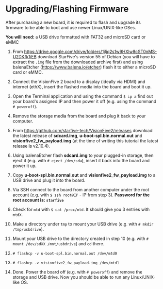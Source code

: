 # Upgrading/Flashing Firmware

After purchasing a new board, it is required to flash and upgrade its firmware to be able to boot and use newer Linux/UNIX-like OSes.

**You will need:** a USB drive formatted with FAT32 and microSD card or eMMC

1. From https://drive.google.com/drive/folders/1jljq2s1w9HXlw8cST0nMS-U2DKfk1iEB download StarFive's version 55 of Debian (you will have to extract the `.img` file from the downloaded archive first) and using balenaEtcher (https://www.balena.io/etcher) flash it to either a microSD card or eMMC.

2. Connect the VisionFive 2 board to a display (ideally via HDMI) and internet (ethX), insert the flashed media into the board and boot it up.

3. Open the Terminal application and using the command `$ ip a` find out your board's assigned IP and then power it off (e.g. using the command `# poweroff`).

4. Remove the storage media from the board and plug it back to your computer.

5. From https://github.com/starfive-tech/VisionFive2/releases download the latest release of **sdcard.img**, **u-boot-spl.bin.normal.out** and **visionfive2_fw_payload.img** (at the time of writing this tutorial the latest release is v2.10.4).

6. Using balenaEtcher flash **sdcard.img** to your plugged-in storage, then eject it (e.g. with `# eject /dev/sda`), insert it back into the board and power it up.

7. Copy **u-boot-spl.bin.normal.out** and **visionfive2_fw_payload.img** to a USB drive and plug it into the board.

8. Via SSH connect to the board from another computer under the root account (e.g. with `$ ssh root@IP` - IP from step 3). **Password for the root account is:** **`starfive`**

9. Check for `mtd` with `$ cat /proc/mtd`. It should give you 3 entries with `mtdX`.

10. Make a directory under `tmp` to mount your USB drive (e.g. with `# mkdir /tmp/usbdrive`).

11. Mount your USB drive to the directory created in step 10 (e.g. with `# mount /dev/sdXX /mnt/usbdrive`) and `cd` there.

12. `# flashcp -v u-boot-spl.bin.normal.out /dev/mtd0`

12. `# flashcp -v visionfive2_fw_payload.img /dev/mtd1`

13. Done. Power the board off (e.g. with `# poweroff`) and remove the storage and USB drive. Now you should be able to run any Linux/UNIX-like OS.
